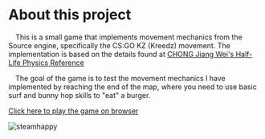 
# About this project

&emsp;This is a small game that implements movement mechanics from the Source engine, specifically the CS:GO KZ (Kreedz) movement. The implementation is based on the details found at [CHONG Jiang Wei's Half-Life Physics Reference](https://www.jwchong.com/hl/)

&emsp;The goal of the game is to test the movement mechanics I have implemented by reaching the end of the map, where you need to use basic surf and bunny hop skills to "eat" a burger.

[Click here to play the game on browser](https://jaroonro.itch.io/i-want-to-eat-a-burger)

![steamhappy](https://steamuserimages-a.akamaihd.net/ugc/1833527325299464568/75734AE8D858C7A157E2A97819A214CB426F4666/?imw=637&imh=358&ima=fit&impolicy=Letterbox&imcolor=%23000000&letterbox=true)
